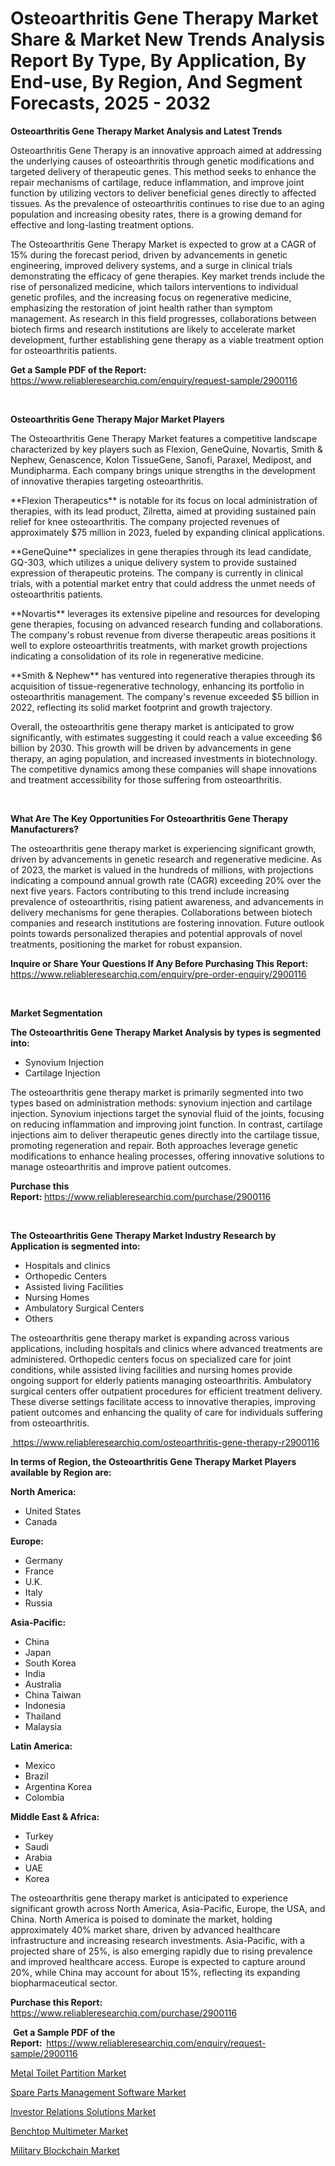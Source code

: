 <p><h1>Osteoarthritis Gene Therapy Market Share & Market New Trends Analysis Report By Type, By Application, By End-use, By Region, And Segment Forecasts, 2025 - 2032</h1></p><p><strong>Osteoarthritis Gene Therapy Market Analysis and Latest Trends</strong></p>
<p><p>Osteoarthritis Gene Therapy is an innovative approach aimed at addressing the underlying causes of osteoarthritis through genetic modifications and targeted delivery of therapeutic genes. This method seeks to enhance the repair mechanisms of cartilage, reduce inflammation, and improve joint function by utilizing vectors to deliver beneficial genes directly to affected tissues. As the prevalence of osteoarthritis continues to rise due to an aging population and increasing obesity rates, there is a growing demand for effective and long-lasting treatment options.</p><p>The Osteoarthritis Gene Therapy Market is expected to grow at a CAGR of 15% during the forecast period, driven by advancements in genetic engineering, improved delivery systems, and a surge in clinical trials demonstrating the efficacy of gene therapies. Key market trends include the rise of personalized medicine, which tailors interventions to individual genetic profiles, and the increasing focus on regenerative medicine, emphasizing the restoration of joint health rather than symptom management. As research in this field progresses, collaborations between biotech firms and research institutions are likely to accelerate market development, further establishing gene therapy as a viable treatment option for osteoarthritis patients.</p></p>
<p><strong>Get a Sample PDF of the Report:&nbsp;</strong> <a href="https://www.reliableresearchiq.com/enquiry/request-sample/2900116?utm_campaign=99&utm_medium=2&utm_source=Github&utm_content=ia&utm_term=16032025&utm_id=osteoarthritis-gene-therapy">https://www.reliableresearchiq.com/enquiry/request-sample/2900116</a></p>
<p>&nbsp;</p>
<p><strong>Osteoarthritis Gene Therapy Major Market Players</strong></p>
<p><p>The Osteoarthritis Gene Therapy Market features a competitive landscape characterized by key players such as Flexion, GeneQuine, Novartis, Smith & Nephew, Genascence, Kolon TissueGene, Sanofi, Paraxel, Medipost, and Mundipharma. Each company brings unique strengths in the development of innovative therapies targeting osteoarthritis.</p><p>**Flexion Therapeutics** is notable for its focus on local administration of therapies, with its lead product, Zilretta, aimed at providing sustained pain relief for knee osteoarthritis. The company projected revenues of approximately $75 million in 2023, fueled by expanding clinical applications.</p><p>**GeneQuine** specializes in gene therapies through its lead candidate, GQ-303, which utilizes a unique delivery system to provide sustained expression of therapeutic proteins. The company is currently in clinical trials, with a potential market entry that could address the unmet needs of osteoarthritis patients.</p><p>**Novartis** leverages its extensive pipeline and resources for developing gene therapies, focusing on advanced research funding and collaborations. The company's robust revenue from diverse therapeutic areas positions it well to explore osteoarthritis treatments, with market growth projections indicating a consolidation of its role in regenerative medicine.</p><p>**Smith & Nephew** has ventured into regenerative therapies through its acquisition of tissue-regenerative technology, enhancing its portfolio in osteoarthritis management. The company's revenue exceeded $5 billion in 2022, reflecting its solid market footprint and growth trajectory.</p><p>Overall, the osteoarthritis gene therapy market is anticipated to grow significantly, with estimates suggesting it could reach a value exceeding $6 billion by 2030. This growth will be driven by advancements in gene therapy, an aging population, and increased investments in biotechnology. The competitive dynamics among these companies will shape innovations and treatment accessibility for those suffering from osteoarthritis.</p></p>
<p>&nbsp;</p>
<p><strong>What Are The Key Opportunities For Osteoarthritis Gene Therapy Manufacturers?</strong></p>
<p><p>The osteoarthritis gene therapy market is experiencing significant growth, driven by advancements in genetic research and regenerative medicine. As of 2023, the market is valued in the hundreds of millions, with projections indicating a compound annual growth rate (CAGR) exceeding 20% over the next five years. Factors contributing to this trend include increasing prevalence of osteoarthritis, rising patient awareness, and advancements in delivery mechanisms for gene therapies. Collaborations between biotech companies and research institutions are fostering innovation. Future outlook points towards personalized therapies and potential approvals of novel treatments, positioning the market for robust expansion.</p></p>
<p><strong>Inquire or Share Your Questions If Any Before Purchasing This Report:</strong> <a href="https://www.reliableresearchiq.com/enquiry/pre-order-enquiry/2900116?utm_campaign=99&utm_medium=2&utm_source=Github&utm_content=ia&utm_term=16032025&utm_id=osteoarthritis-gene-therapy">https://www.reliableresearchiq.com/enquiry/pre-order-enquiry/2900116</a></p>
<p>&nbsp;</p>
<p><strong>Market Segmentation</strong></p>
<p><strong>The Osteoarthritis Gene Therapy Market Analysis by types is segmented into:</strong></p>
<p><ul><li>Synovium Injection</li><li>Cartilage Injection</li></ul></p>
<p><p>The osteoarthritis gene therapy market is primarily segmented into two types based on administration methods: synovium injection and cartilage injection. Synovium injections target the synovial fluid of the joints, focusing on reducing inflammation and improving joint function. In contrast, cartilage injections aim to deliver therapeutic genes directly into the cartilage tissue, promoting regeneration and repair. Both approaches leverage genetic modifications to enhance healing processes, offering innovative solutions to manage osteoarthritis and improve patient outcomes.</p></p>
<p><strong>Purchase this Report:&nbsp;</strong><a href="https://www.reliableresearchiq.com/purchase/2900116?utm_campaign=99&utm_medium=2&utm_source=Github&utm_content=ia&utm_term=16032025&utm_id=osteoarthritis-gene-therapy">https://www.reliableresearchiq.com/purchase/2900116</a></p>
<p>&nbsp;</p>
<p><strong>The Osteoarthritis Gene Therapy Market Industry Research by Application is segmented into:</strong></p>
<p><ul><li>Hospitals and clinics</li><li>Orthopedic Centers</li><li>Assisted living Facilities</li><li>Nursing Homes</li><li>Ambulatory Surgical Centers</li><li>Others</li></ul></p>
<p><p>The osteoarthritis gene therapy market is expanding across various applications, including hospitals and clinics where advanced treatments are administered. Orthopedic centers focus on specialized care for joint conditions, while assisted living facilities and nursing homes provide ongoing support for elderly patients managing osteoarthritis. Ambulatory surgical centers offer outpatient procedures for efficient treatment delivery. These diverse settings facilitate access to innovative therapies, improving patient outcomes and enhancing the quality of care for individuals suffering from osteoarthritis.</p></p>
<p><a href="https://www.reliableresearchiq.com/osteoarthritis-gene-therapy-r2900116?utm_campaign=99&utm_medium=2&utm_source=Github&utm_content=ia&utm_term=16032025&utm_id=osteoarthritis-gene-therapy">&nbsp;https://www.reliableresearchiq.com/osteoarthritis-gene-therapy-r2900116</a></p>
<p><strong>In terms of Region, the Osteoarthritis Gene Therapy Market Players available by Region are:</strong></p>
<p>
    <p> <strong> North America: </strong>
        <ul>
            <li>United States</li>
            <li>Canada</li>
        </ul>
        </p> 
    <p> <strong> Europe: </strong>
        <ul>
            <li>Germany</li>
            <li>France</li>
            <li>U.K.</li>
            <li>Italy</li>
            <li>Russia</li>
        </ul>
        </p> 
    <p> <strong> Asia-Pacific: </strong>
        <ul>
            <li>China</li>
            <li>Japan</li>
            <li>South Korea</li>
            <li>India</li>
            <li>Australia</li>
            <li>China Taiwan</li>
            <li>Indonesia</li>
            <li>Thailand</li>
            <li>Malaysia</li>
        </ul>
        </p> 
    <p> <strong> Latin America: </strong>
        <ul>
            <li>Mexico</li>
            <li>Brazil</li>
            <li>Argentina Korea</li>
            <li>Colombia</li>
        </ul>
        </p> 
    <p> <strong> Middle East & Africa: </strong>
        <ul>
            <li>Turkey</li>
            <li>Saudi</li>
            <li>Arabia</li>
            <li>UAE</li>
            <li>Korea</li>
        </ul>
    </p>
    </p>
<p><p>The osteoarthritis gene therapy market is anticipated to experience significant growth across North America, Asia-Pacific, Europe, the USA, and China. North America is poised to dominate the market, holding approximately 40% market share, driven by advanced healthcare infrastructure and increasing research investments. Asia-Pacific, with a projected share of 25%, is also emerging rapidly due to rising prevalence and improved healthcare access. Europe is expected to capture around 20%, while China may account for about 15%, reflecting its expanding biopharmaceutical sector.</p></p>
<p><strong>Purchase this Report: </strong><a href="https://www.reliableresearchiq.com/purchase/2900116?utm_campaign=99&utm_medium=2&utm_source=Github&utm_content=ia&utm_term=16032025&utm_id=osteoarthritis-gene-therapy">https://www.reliableresearchiq.com/purchase/2900116</a></p>
<p>&nbsp;<strong>Get a Sample PDF of the Report:&nbsp;&nbsp;</strong><a href="https://www.reliableresearchiq.com/enquiry/request-sample/2900116?utm_campaign=99&utm_medium=2&utm_source=Github&utm_content=ia&utm_term=16032025&utm_id=osteoarthritis-gene-therapy">https://www.reliableresearchiq.com/enquiry/request-sample/2900116</a></p>
<p><strong></strong></p>
<p><p><a href="https://github.com/moorsdorak31/Market-Research-Report-List-1/blob/main/metal-toilet-partition-market.md?utm_campaign=99&utm_medium=2&utm_source=Github&utm_content=ia&utm_term=16032025&utm_id=osteoarthritis-gene-therapy">Metal Toilet Partition Market</a></p><p><a href="https://github.com/bartzthateis/Market-Research-Report-List-1/blob/main/spare-parts-management-software-market.md?utm_campaign=99&utm_medium=2&utm_source=Github&utm_content=ia&utm_term=16032025&utm_id=osteoarthritis-gene-therapy">Spare Parts Management Software Market</a></p><p><a href="https://github.com/vespigeakexc/Market-Research-Report-List-1/blob/main/investor-relations-solutions-market.md?utm_campaign=99&utm_medium=2&utm_source=Github&utm_content=ia&utm_term=16032025&utm_id=osteoarthritis-gene-therapy">Investor Relations Solutions Market</a></p><p><a href="https://github.com/afghatakito29/Market-Research-Report-List-1/blob/main/benchtop-multimeter-market.md?utm_campaign=99&utm_medium=2&utm_source=Github&utm_content=ia&utm_term=16032025&utm_id=osteoarthritis-gene-therapy">Benchtop Multimeter Market</a></p><p><a href="https://github.com/eimutelufta/Market-Research-Report-List-1/blob/main/military-blockchain-market.md?utm_campaign=99&utm_medium=2&utm_source=Github&utm_content=ia&utm_term=16032025&utm_id=osteoarthritis-gene-therapy">Military Blockchain Market</a></p></p>